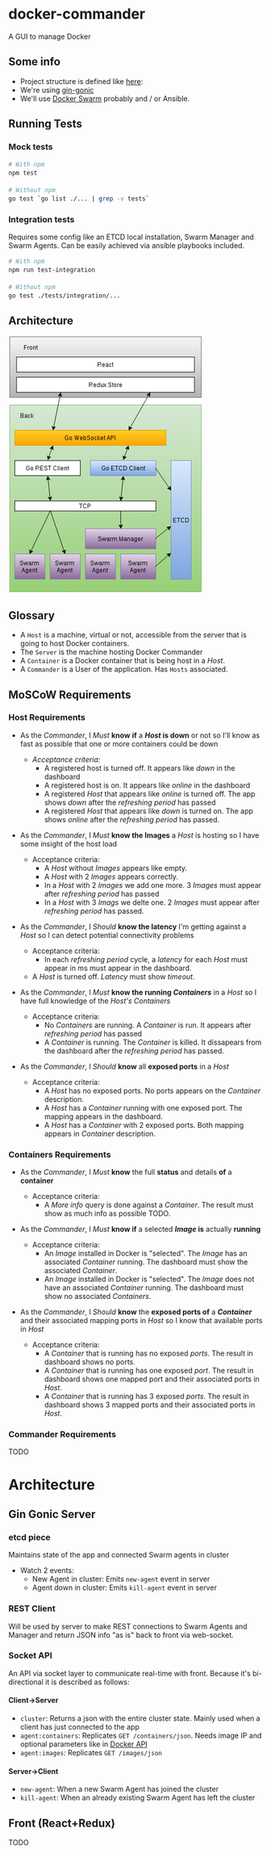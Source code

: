 docker-commander
=====
A GUI to manage Docker

## Some info
* Project structure is defined like [here](https://github.com/golang/go/wiki/GithubCodeLayout):
* We're using [gin-gonic](https://github.com/gin-gonic/gin)
* We'll use [Docker Swarm](https://github.com/docker/swarm) probably and / or Ansible.

## Running Tests

### Mock tests
```bash
# With npm
npm test

# Without npm
go test `go list ./... | grep -v tests`
```

### Integration tests
Requires some config like an ETCD local installation, Swarm Manager and Swarm Agents. Can be easily achieved via ansible playbooks included.

```bash
# With npm
npm run test-integration

# Without npm
go test ./tests/integration/...
```

## Architecture
![alt text](docker-commander.png "Architecture")


## Glossary
* A `Host` is a machine, virtual or not, accessible from the server that is going to host Docker containers.
* The `Server` is the machine hosting Docker Commander
* A `Container` is a Docker container that is being host in a *Host*.
* A `Commander` is a User of the application. Has `Hosts` associated.

## MoSCoW Requirements

### Host Requirements
* As the *Commander*, I *Must* __know__ __if__ a __*Host* is down__ or not so I'll know as fast as possible that one or more containers could be down
  * *Acceptance criteria:*
    * A registered host is turned off. It appears like *down* in the dashboard
    * A registered host is on. It appears like *online* in the dashboard
    * A registered *Host* that appears like *online* is turned off. The app shows *down* after the *refreshing period* has passed
    * A registered *Host* that appears like *down* is turned on. The app shows *online* after the *refreshing period* has passed.


* As the *Commander*, I *Must* __know the Images__ a *Host* is hosting so I have some insight of the host load
  * Acceptance criteria:
    * A *Host* without *Images* appears like empty.
    * A *Host* with 2 *Images* appears correctly.
    * In a *Host* with 2 *Images* we add one more. 3 *Images* must appear after *refreshing period* has passed
    * In a *Host* with 3 *Imags* we delte one. 2 *Images* must appear after *refreshing period* has passed.


* As the *Commander*, I *Should* __know the latency__ I'm getting against a *Host* so I can detect potential connectivity problems
  * Acceptance criteria:
    * In each *refreshing period* cycle, a *latency* for each *Host* must appear in ms must appear in the dashboard.
   * A *Host* is turned off. *Latency* must show *timeout*.


* As the *Commander*, I *Must* __know the running *Containers*__ in a *Host* so I have full knowledge of the *Host's* *Containers*
  * Acceptance criteria:
    * No *Containers* are running. A *Container* is run. It appears after *refreshing period* has passed
    * A *Container* is running. The *Container* is killed. It dissapears from the dashboard after the *refreshing period* has passed.


* As the *Commander*, I *Should* __know__ all __exposed ports__ in a *Host*
  * Acceptance criteria:
    * A *Host* has no exposed ports. No ports appears on the *Container* description.
    * A *Host* has a *Container* running with one exposed port. The mapping appears in the dashboard.
    * A *Host* has a *Container* with 2 exposed ports. Both mapping appears in *Container* description.

### Containers Requirements
* As the *Commander*, I *Must* __know__ the full __status__ and details __of__ a __container__
  * Acceptance criteria:
    * A *More info* query is done against a *Container*. The result must show as much info as possible TODO.


* As the *Commander*, I *Must* __know if__ a selected __*Image* is__ actually __running__
  * Acceptance criteria:
    * An *Image* installed in Docker is "selected". The *Image* has an associated *Container* running. The dashboard must show the associated *Container*.
    * An *Image* installed in Docker is "selected". The *Image* does not have an associated *Container* running. The dashboard must show no associated *Containers*.


* As the *Commander*, I *Should* __know__ the __exposed ports of__ a __*Container*__ and their associated mapping ports in *Host* so I know that available ports in *Host*
  * Acceptance criteria:
    * A *Container* that is running has no exposed *ports*. The result in dashboard shows no ports.
    * A *Container* that is running has one exposed *port*. The result in dashboard shows one mapped port and their associated ports in *Host*.
    * A *Container* that is running has 3 exposed *ports*. The result in dashboard shows 3 mapped ports and their associated ports in *Host*.

### Commander Requirements
TODO


# Architecture

## Gin Gonic Server

### etcd piece

Maintains state of the app and connected Swarm agents in cluster

* Watch 2 events:
  * New Agent in cluster: Emits `new-agent` event in server
  * Agent down in cluster: Emits `kill-agent` event in server

### REST Client

Will be used by server to make REST connections to Swarm Agents and Manager and return JSON info "as is" back to front via web-socket.

### Socket API

An API via socket layer to communicate real-time with front. Because it's bi-directional it is described as follows:


#### Client->Server
  * `cluster`: Returns a json with the entire cluster state. Mainly used when a client has just connected to the app
  * `agent:containers`: Replicates `GET /containers/json`. Needs image IP and optional parameters like in [Docker API](https://docs.docker.com/engine/reference/api/docker_remote_api_v1.22/#list-volumes)
  * `agent:images`: Replicates `GET /images/json`

#### Server->Client
  * `new-agent`: When a new Swarm Agent has joined the cluster
  * `kill-agent`: When an already existing Swarm Agent has left the cluster

## Front (React+Redux)
TODO
